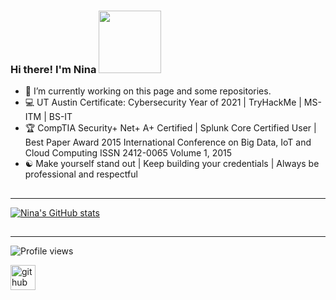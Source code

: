 
### Hi there! I'm Nina <img src="https://pic.funnygifsbox.com/uploads/2021/05/funnygifsbox.com-2021-05-22-12-08-33-86.gif" width="100">

- :satellite:  I’m currently working on this page and some repositories.
- :computer: UT Austin Certificate: Cybersecurity Year of 2021 | TryHackMe | MS-ITM | BS-IT
- :trophy: CompTIA Security+ Net+ A+ Certified | Splunk Core Certified User | Best Paper Award 2015 International Conference on Big Data, IoT and Cloud Computing ISSN 2412-0065 Volume 1, 2015
- :yin_yang: Make yourself stand out | Keep building your credentials | Always be professional and respectful

##
--- 

[![Nina's GitHub stats](https://github-readme-stats.vercel.app/api?username=diablo5g&hide=issues,contribs&count_private=true&show_icons=true&theme=yeblu)](https://github.com/diablo5g/github-readme-stats)  
 
##
---

<img src="https://camo.githubusercontent.com/83f0d3be3e7be8027e9726afe0f1eacaccbc49969298d7ad4263102679928733/68747470733a2f2f677076632e6172747572696f2e6465762f6b61726d612d373836" alt="Profile views" data-canonical-src="https://gpvc.arturio.dev/Diablo5G" style="max-width: 100%;">

[<img src='https://github.com/Diablo5G/Certification-Prep/blob/main/Splunk%20Certification/Images/Credly-Logo.png' alt='github' height='40'>](https://www.credly.com/users/nina-herbold/badges)
